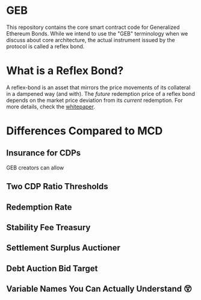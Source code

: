 # GEB

This repository contains the core smart contract code for Generalized Ethereum Bonds. While we intend to use the "GEB" terminology when we discuss about core architecture, the actual instrument issued by the protocol is called a reflex bond.

# What is a Reflex Bond?

A reflex-bond is an asset that mirrors the price movements of its collateral in a dampened way (and with). The _future_ redemption price of a reflex bond depends on the market price deviation from its _current_ redemption. For more details, check the [whitepaper](https://github.com/reflexer-labs/whitepapers/blob/master/rai.pdf).

# Differences Compared to MCD

## Insurance for CDPs

GEB creators can allow 

## Two CDP Ratio Thresholds 

## Redemption Rate

## Stability Fee Treasury

## Settlement Surplus Auctioner

## Debt Auction Bid Target

## Variable Names You Can Actually Understand :astonished:
